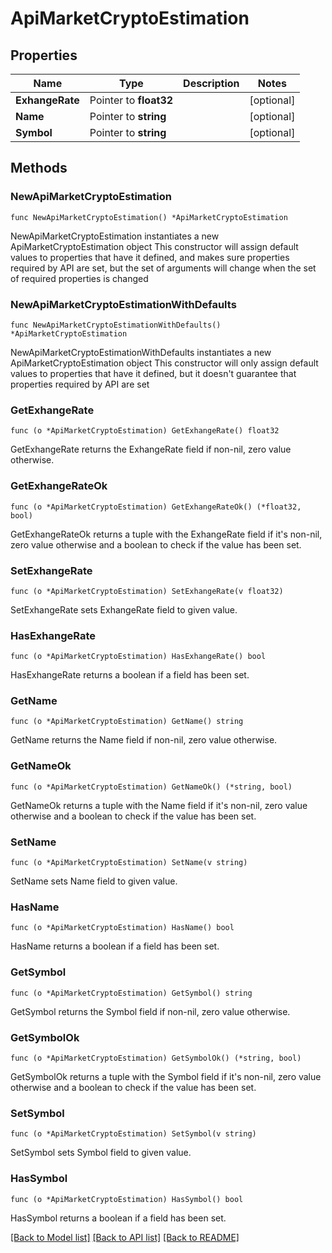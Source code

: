 # ApiMarketCryptoEstimation

## Properties

Name | Type | Description | Notes
------------ | ------------- | ------------- | -------------
**ExhangeRate** | Pointer to **float32** |  | [optional] 
**Name** | Pointer to **string** |  | [optional] 
**Symbol** | Pointer to **string** |  | [optional] 

## Methods

### NewApiMarketCryptoEstimation

`func NewApiMarketCryptoEstimation() *ApiMarketCryptoEstimation`

NewApiMarketCryptoEstimation instantiates a new ApiMarketCryptoEstimation object
This constructor will assign default values to properties that have it defined,
and makes sure properties required by API are set, but the set of arguments
will change when the set of required properties is changed

### NewApiMarketCryptoEstimationWithDefaults

`func NewApiMarketCryptoEstimationWithDefaults() *ApiMarketCryptoEstimation`

NewApiMarketCryptoEstimationWithDefaults instantiates a new ApiMarketCryptoEstimation object
This constructor will only assign default values to properties that have it defined,
but it doesn't guarantee that properties required by API are set

### GetExhangeRate

`func (o *ApiMarketCryptoEstimation) GetExhangeRate() float32`

GetExhangeRate returns the ExhangeRate field if non-nil, zero value otherwise.

### GetExhangeRateOk

`func (o *ApiMarketCryptoEstimation) GetExhangeRateOk() (*float32, bool)`

GetExhangeRateOk returns a tuple with the ExhangeRate field if it's non-nil, zero value otherwise
and a boolean to check if the value has been set.

### SetExhangeRate

`func (o *ApiMarketCryptoEstimation) SetExhangeRate(v float32)`

SetExhangeRate sets ExhangeRate field to given value.

### HasExhangeRate

`func (o *ApiMarketCryptoEstimation) HasExhangeRate() bool`

HasExhangeRate returns a boolean if a field has been set.

### GetName

`func (o *ApiMarketCryptoEstimation) GetName() string`

GetName returns the Name field if non-nil, zero value otherwise.

### GetNameOk

`func (o *ApiMarketCryptoEstimation) GetNameOk() (*string, bool)`

GetNameOk returns a tuple with the Name field if it's non-nil, zero value otherwise
and a boolean to check if the value has been set.

### SetName

`func (o *ApiMarketCryptoEstimation) SetName(v string)`

SetName sets Name field to given value.

### HasName

`func (o *ApiMarketCryptoEstimation) HasName() bool`

HasName returns a boolean if a field has been set.

### GetSymbol

`func (o *ApiMarketCryptoEstimation) GetSymbol() string`

GetSymbol returns the Symbol field if non-nil, zero value otherwise.

### GetSymbolOk

`func (o *ApiMarketCryptoEstimation) GetSymbolOk() (*string, bool)`

GetSymbolOk returns a tuple with the Symbol field if it's non-nil, zero value otherwise
and a boolean to check if the value has been set.

### SetSymbol

`func (o *ApiMarketCryptoEstimation) SetSymbol(v string)`

SetSymbol sets Symbol field to given value.

### HasSymbol

`func (o *ApiMarketCryptoEstimation) HasSymbol() bool`

HasSymbol returns a boolean if a field has been set.


[[Back to Model list]](../README.md#documentation-for-models) [[Back to API list]](../README.md#documentation-for-api-endpoints) [[Back to README]](../README.md)


